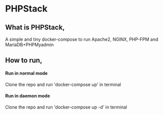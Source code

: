 # PHPStack

## What is PHPStack,
A simple and tiny docker-compose to run Apache2, NGINX, PHP-FPM and MariaDB+PHPMyadmin

## How to run,
#### Run in normal mode
Clone the repo and run 'docker-compose up' in terminal
#### Run in daemon mode
Clone the repo and run 'docker-compose up -d' in terminal
